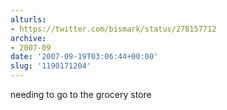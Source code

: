 ```yaml
---
alturls:
- https://twitter.com/bismark/status/278157712
archive:
- 2007-09
date: '2007-09-19T03:06:44+00:00'
slug: '1190171204'
---
```


needing to go to the grocery store

